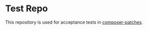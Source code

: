 # Test Repo

This repository is used for acceptance tests
in [composer-patches](https://github.com/cweagans/composer-patches).

